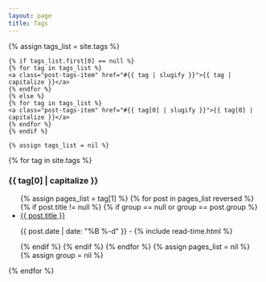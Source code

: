 ```yaml
---
layout: page
title: Tags
---
```


<section class="post-tags">
    {% assign tags_list = site.tags %}
    
    {% if tags_list.first[0] == null %}
    {% for tag in tags_list %}
    <a class="post-tags-item" href="#{{ tag | slugify }}">{{ tag | capitalize }}</a>
    {% endfor %}
    {% else %}
    {% for tag in tags_list %}
    <a class="post-tags-item" href="#{{ tag[0] | slugify }}">{{ tag[0] | capitalize }}</a>
    {% endfor %}
    {% endif %}
    
    {% assign tags_list = nil %}

</section>

{% for tag in site.tags  %}
<h3 id="{{ tag[0] | slugify }}">{{ tag[0] | capitalize }}</h3>

<ul class="posts">
    {% assign pages_list = tag[1] %}
    {% for post in pages_list reversed %}
    {% if post.title != null %}
    {% if group == null or group == post.group %}
    <li itemscope>
    <a href="{{ post.url | prepend: site.baseurl }}">{{ post.title }}</a>
    <p class="post-date"><span><i class="fa fa-calendar" aria-hidden="true"></i> {{ post.date | date: "%B %-d" }} - <i class="fa fa-clock-o" aria-hidden="true"></i> {% include read-time.html %}</span></p>
    </li>
    {% endif %}
    {% endif %}
    {% endfor %}
    {% assign pages_list = nil %}
    {% assign group = nil %}
</ul>
{% endfor %}